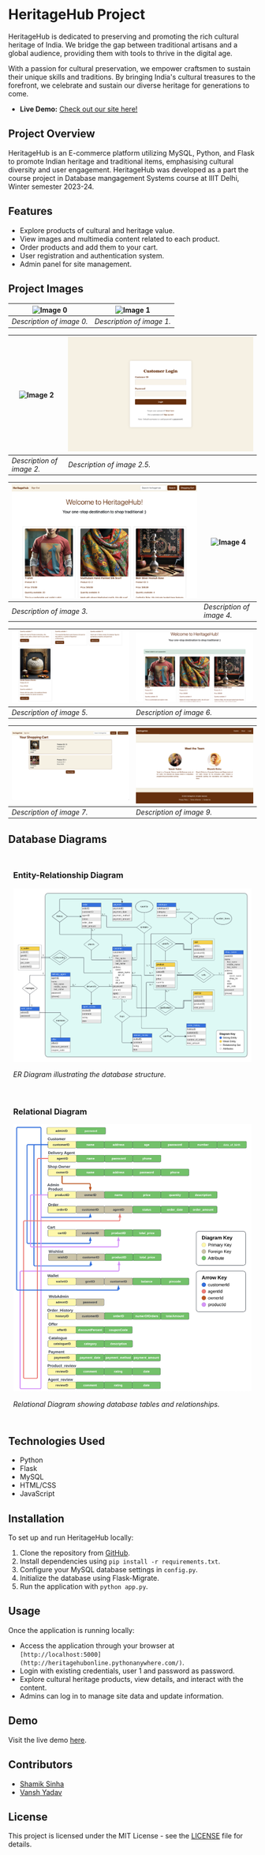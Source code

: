 # HeritageHub Project

HeritageHub is dedicated to preserving and promoting the rich cultural heritage of India. We bridge the gap between traditional artisans and a global audience, providing them with tools to thrive in the digital age.

With a passion for cultural preservation, we empower craftsmen to sustain their unique skills and traditions. By bringing India's cultural treasures to the forefront, we celebrate and sustain our diverse heritage for generations to come.

- **Live Demo:** [Check out our site here!](http://heritagehubonline.pythonanywhere.com/)

## Project Overview

HeritageHub is an E-commerce platform utilizing MySQL, Python, and Flask to promote Indian heritage and traditional items, emphasising cultural diversity and user engagement. HeritageHub was developed as a part the course project in Database mangagement Systems course at IIIT Delhi, Winter semester 2023-24.

## Features

- Explore products of cultural and heritage value.
- View images and multimedia content related to each product.
- Order products and add them to your cart.
- User registration and authentication system.
- Admin panel for site management.


## Project Images
| ![Image 0](projectImages/0.png) | ![Image 1](projectImages/1.png) |
|---------------------------------|---------------------------------|
| *Description of image 0.*       | *Description of image 1.*       |

| ![Image 2](projectImages/2.png) | ![Image 2.5](projectImages/2.5.png) |
|---------------------------------|-----------------------------------|
| *Description of image 2.*       | *Description of image 2.5.*       |

| ![Image 3](projectImages/3.png) | ![Image 4](projectImages/4.png) |
|---------------------------------|---------------------------------|
| *Description of image 3.*       | *Description of image 4.*       |

| ![Image 5](projectImages/5.png) | ![Image 6](projectImages/6.png) |
|---------------------------------|---------------------------------|
| *Description of image 5.*       | *Description of image 6.*       |

| ![Image 7](projectImages/7.png) | ![Image 9](projectImages/9.png) |
|---------------------------------|---------------------------------|
| *Description of image 7.*       | *Description of image 9.*       |


## Database Diagrams

<div style="display: flex; flex-wrap: wrap; justify-content: space-around;">
    <div style="flex: 50%; padding: 10px;">
        <h3>Entity-Relationship Diagram</h3>
        <img src="projectImages/ERdiagram.png" alt="ER Diagram" style="width: 100%;">
        <p><em>ER Diagram illustrating the database structure.</em></p>
    </div>
    <div style="flex: 50%; padding: 10px;">
        <h3>Relational Diagram</h3>
        <img src="projectImages/relationalModel.png" alt="Relational Diagram" style="width: 100%;">
        <p><em>Relational Diagram showing database tables and relationships.</em></p>
    </div>
</div>

## Technologies Used

- Python
- Flask
- MySQL
- HTML/CSS
- JavaScript

## Installation

To set up and run HeritageHub locally:

1. Clone the repository from [GitHub](https://github.com/theshamiksinha/HeritageHub-Django-MySQL/tree/main).
2. Install dependencies using `pip install -r requirements.txt`.
3. Configure your MySQL database settings in `config.py`.
4. Initialize the database using Flask-Migrate.
5. Run the application with `python app.py`.

## Usage

Once the application is running locally:

- Access the application through your browser at `[http://localhost:5000](http://heritagehubonline.pythonanywhere.com/)`.
- Login with existing credentials, user 1 and password as password.
- Explore cultural heritage products, view details, and interact with the content.
- Admins can log in to manage site data and update information.

## Demo

Visit the live demo [here](http://heritagehubonline.pythonanywhere.com/).

## Contributors

- [Shamik Sinha](https://github.com/theshamiksinha)
- [Vansh Yadav](https://github.com/vansh22559)

## License

This project is licensed under the MIT License - see the [LICENSE](LICENSE) file for details.

